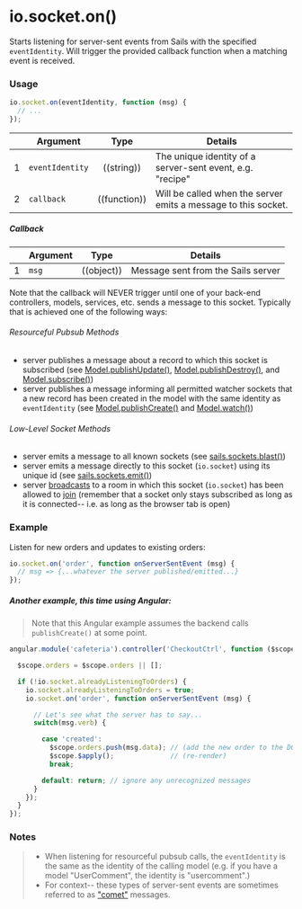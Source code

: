# io.socket.on()

Starts listening for server-sent events from Sails with the specified `eventIdentity`.  Will trigger the provided callback function when a matching event is received.


### Usage

```js
io.socket.on(eventIdentity, function (msg) {
  // ...
});
```

|   | Argument   | Type         | Details |
|---|------------|:------------:|---------|
| 1 | `eventIdentity`      | ((string))   | The unique identity of a server-sent event, e.g. "recipe"
| 2 | `callback` | ((function)) | Will be called when the server emits a message to this socket.

##### Callback

|   | Argument  | Type         | Details |
|---|-----------|:------------:|---------|
| 1 | `msg`     | ((object))        | Message sent from the Sails server


Note that the callback will NEVER trigger until one of your back-end controllers, models, services, etc. sends a message to this socket.  Typically that is achieved one of the following ways:

###### Resourceful Pubsub Methods
+ server publishes a message about a record to which this socket is subscribed (see [Model.publishUpdate()](), [Model.publishDestroy()](), and [Model.subscribe()]())
+ server publishes a message informing all permitted watcher sockets that a new record has been created in the model with the same identity as `eventIdentity` (see [Model.publishCreate()]() and [Model.watch()]())

###### Low-Level Socket Methods
+ server emits a message to all known sockets (see [sails.sockets.blast()]())
+ server emits a message directly to this socket (`io.socket`) using its unique id (see [sails.sockets.emit()]())
+ server [broadcasts]() to a room in which this socket (`io.socket`) has been allowed to [join]() (remember that a socket only stays subscribed as long as it is connected-- i.e. as long as the browser tab is open)



### Example

Listen for new orders and updates to existing orders:

```javascript
io.socket.on('order', function onServerSentEvent (msg) {
  // msg => {...whatever the server published/emitted...}
});
```

##### Another example, this time using Angular:

> Note that this Angular example assumes the backend calls `publishCreate()` at some point.

```javascript
angular.module('cafeteria').controller('CheckoutCtrl', function ($scope) {

  $scope.orders = $scope.orders || [];

  if (!io.socket.alreadyListeningToOrders) {
    io.socket.alreadyListeningToOrders = true;
    io.socket.on('order', function onServerSentEvent (msg) {

      // Let's see what the server has to say...
      switch(msg.verb) {

        case 'created':
          $scope.orders.push(msg.data); // (add the new order to the DOM)
          $scope.$apply();              // (re-render)
          break;

        default: return; // ignore any unrecognized messages
      }
    });
  }
});
```

### Notes
>+ When listening for resourceful pubsub calls, the `eventIdentity` is the same as the identity of the calling model (e.g. if you have a model "UserComment", the identity is "usercomment".)
>+ For context-- these types of server-sent events are sometimes referred to as ["comet"](http://en.wikipedia.org/wiki/Comet_(programming)) messages.



<docmeta name="uniqueID" value="socketon682488">
<docmeta name="displayName" value="io.socket.on()">


